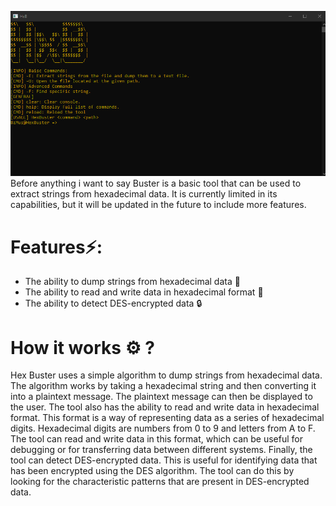 
![Alt Text](https://github.com/Mes2d/HxB/blob/main/HexBusterChildPhoto.png)
Before anything i want to say Buster is a basic tool that can be used to extract strings from hexadecimal data. It is currently limited in its capabilities, but it will be updated in the future to include more features.
# Features⚡:
- The ability to dump strings from hexadecimal data 👜
- The ability to read and write data in hexadecimal format 📖
- The ability to detect DES-encrypted data 🔒
# How it works ⚙ ?
Hex Buster uses a simple algorithm to dump strings from hexadecimal data. The algorithm works by taking a hexadecimal string and then converting it into a plaintext message. The plaintext message can then be displayed to the user.
The tool also has the ability to read and write data in hexadecimal format. This format is a way of representing data as a series of hexadecimal digits. Hexadecimal digits are numbers from 0 to 9 and letters from A to F. The tool can read and write data in this format, which can be useful for debugging or for transferring data between different systems.
Finally, the tool can detect DES-encrypted data. This is useful for identifying data that has been encrypted using the DES algorithm. The tool can do this by looking for the characteristic patterns that are present in DES-encrypted data.
